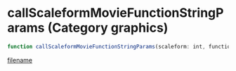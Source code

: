 # callScaleformMovieFunctionStringParams (Category graphics)

```js
function callScaleformMovieFunctionStringParams(scaleform: int, functionName: string, param1: string, param2: string, param3: string, param4: string, param5: string): void
```

[filename](callScaleformMovieFunctionStringParams_m.md ':include')